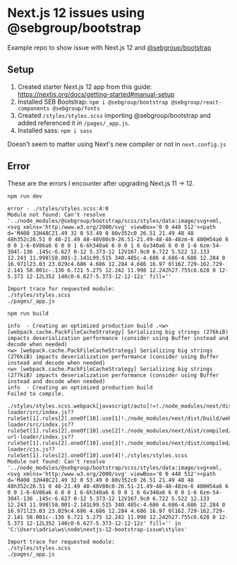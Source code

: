 # Next.js 12 issues using @sebgroup/bootstrap
Example repo to show issue with Next.js 12 and [@sebgroup/bootstrap](https://www.npmjs.com/package/@sebgroup/bootstrap)

## Setup
1. Created starter Next.js 12 app from this guide: <https://nextjs.org/docs/getting-started#manual-setup>
1. Installed SEB Bootstrap: `npm i @sebgroup/bootstrap @sebgroup/react-components @sebgroup/fonts`
1. Created `/styles/styles.scss` importing @sebgroup/bootstrap and added referenced it in `/pages/_app.js`. 
1. Installed sass: `npm i sass`

Doesn't seem to matter using Next's new compiler or not in `next.config.js`

## Error
These are the errors I encounter after upgrading Next.js 11 -> 12.

`npm run dev`
```
error - ./styles/styles.scss:4:0
Module not found: Can't resolve '../node_modules/@sebgroup/bootstrap/scss/styles/data:image/svg+xml,<svg xmlns='http:/www.w3.org/2000/svg' viewBox='0 0 448 512'><path d='M400 32H48C21.49 32 0 53.49 0 80v352c0 26.51 21.49 48 48 48h352c26.51 0 48-21.49 48-48V80c0-26.51-21.49-48-48-48zm-6 400H54a6 6 0 0 1-6-6V86a6 6 0 0 1 6-6h340a6 6 0 0 1 6 6v340a6 6 0 0 1-6 6zm-54-304l-136 .145c-6.627 0-12 5.373-12 12V167.9c0 6.722 5.522 12.133 12.243 11.998l58.001-2.141L99.515 340.485c-4.686 4.686-4.686 12.284 0 16.971l23.03 23.029c4.686 4.686 12.284 4.686 16.97 0l162.729-162.729-2.141 58.001c-.136 6.721 5.275 12.242 11.998 12.242h27.755c6.628 0 12-5.373 12-12L352 140c0-6.627-5.373-12-12-12z' fill=''

Import trace for requested module:
./styles/styles.scss
./pages/_app.js
```

`npm run build`
```
info  - Creating an optimized production build .<w> [webpack.cache.PackFileCacheStrategy] Serializing big strings (276kiB) impacts deserialization performance (consider using Buffer instead and decode when needed)
<w> [webpack.cache.PackFileCacheStrategy] Serializing big strings (276kiB) impacts deserialization performance (consider using Buffer instead and decode when needed)
<w> [webpack.cache.PackFileCacheStrategy] Serializing big strings (277kiB) impacts deserialization performance (consider using Buffer instead and decode when needed)
info  - Creating an optimized production build  
Failed to compile.

./styles/styles.scss.webpack[javascript/auto]!=!./node_modules/next/dist/build/webpack/loaders/css-loader/src/index.js??ruleSet[1].rules[2].oneOf[10].use[1]!./node_modules/next/dist/build/webpack/loaders/postcss-loader/src/index.js??ruleSet[1].rules[2].oneOf[10].use[2]!./node_modules/next/dist/compiled/resolve-url-loader/index.js??ruleSet[1].rules[2].oneOf[10].use[3]!./node_modules/next/dist/compiled/sass-loader/cjs.js??ruleSet[1].rules[2].oneOf[10].use[4]!./styles/styles.scss
Module not found: Can't resolve '../node_modules/@sebgroup/bootstrap/scss/styles/data:image/svg+xml,<svg xmlns='http:/www.w3.org/2000/svg' viewBox='0 0 448 512'><path d='M400 32H48C21.49 32 0 53.49 0 80v352c0 26.51 21.49 48 48 48h352c26.51 0 48-21.49 48-48V80c0-26.51-21.49-48-48-48zm-6 400H54a6 6 0 0 1-6-6V86a6 6 0 0 1 6-6h340a6 6 0 0 1 6 6v340a6 6 0 0 1-6 6zm-54-304l-136 .145c-6.627 0-12 5.373-12 12V167.9c0 6.722 5.522 12.133 12.243 11.998l58.001-2.141L99.515 340.485c-4.686 4.686-4.686 12.284 0 16.971l23.03 23.029c4.686 4.686 12.284 4.686 16.97 0l162.729-162.729-2.141 58.001c-.136 6.721 5.275 12.242 11.998 12.242h27.755c6.628 0 12-5.373 12-12L352 140c0-6.627-5.373-12-12-12z' fill='' in 'C:\Users\adria\ws\node\nextjs-12-bootstrap-issue\styles'

Import trace for requested module:
./styles/styles.scss
./pages/_app.js
```